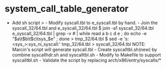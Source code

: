 # system_call_table_generator

- Add sh script
      > - Modify syscall.tbl to e_syscall.tbl by hand.
      - Join the syscall_32/64.tbl and e_syscall_32/64.tbl
        $ join -a1 syscall_32/64.tbl e_syscall_32/64.tbl  | grep -v \# | while read a b c d e ; do echo -e "$a\t$b\t$c\tsys_$e" ; done > tmp_32/64.tbl
        $ sed -e 's:\<sys_\>:sys_ni_syscall:' tmp_32/64.tbl > syscall_32/64.tbl
NOTE: Marcin's script will generate syscall.tbl
      - Create syscalltbl.sh(new) by combine syscallhdr.sh and syscalltbl.sh
      - Modify to Makefile to support syscalltbl.sh
      - Validate the script by replacing arch/x86/entry/syscalls/*